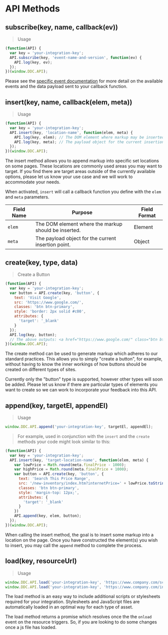 # API Methods

## subscribe(key, name, callback(ev))

> Usage

```JavaScript
(function(API) {
  var key = 'your-integration-key';
  API.subscribe(key, 'event-name-and-version', function(ev) {
    API.log(key, ev);
  });
})(window.DDC.API);
```
Please see the <a href="#event-subscriptions">specific event documentation</a> for more detail on the available events and the data payload sent to your callback function.

## insert(key, name, callback(elem, meta))

> Usage

```javascript
(function(API) {
  var key = 'your-integration-key';
  API.insert(key, 'location-name', function(elem, meta) {
    API.log(key, elem); // The DOM element where markup may be inserted.
    API.log(key, meta); // The payload object for the current insertion point.
  });
})(window.DDC.API);
```

The insert method allows you to append markup into specific set locations on some pages. These locations are commonly used areas you may want to target. If you find there are target areas outside of the currently available options, please let us know your use case and we will work to accommodate your needs.

When activated, `insert` will call a callback function you define with the `elem` and `meta` parameters.

Field Name | Purpose | Field Format
-------------- | -------------- | --------------
`elem` | The DOM element where the markup should be inserted. | Element
`meta` | The payload object for the current insertion point. | Object

## create(key, type, data)

> Create a Button

```javascript
(function(API) {
  var key = 'your-integration-key';
  var button = API.create(key, 'button', {
    text: 'Visit Google',
    src: 'https://www.google.com/',
    classes: 'btn btn-primary',
    style: 'border: 2px solid #c00',
    attributes: {
      'target': '_blank'
    }
  });
  API.log(key, button);
  // The above outputs: <a href="https://www.google.com/" class="btn btn-primary" style="border: 2px solid rgb(204, 0, 0);">Visit Google</a>
})(window.DDC.API);
```

The create method can be used to generate markup which adheres to our standard practices. This allows you to simply "create a button", for example, without having to know the inner workings of how buttons should be created on different types of sites.

Currently only the "button" type is supported, however other types will soon be added. Please let us know if there are particular types of elements you want to create so we can work to incorporate your feedback into this API.

## append(key, targetEl, appendEl)

> Usage

```javascript
window.DDC.API.append('your-integration-key', targetEl, appendEl);
```

> For example, used in conjunction with the `insert` and the `create` methods your code might look similar to this:

```javascript
(function(API) {
  var key = 'your-integration-key';
  API.insert(key, 'target-location-name', function(elem, meta) {
    var lowPrice = Math.round(meta.finalPrice - 1000);
    var highPrice = Math.round(meta.finalPrice + 1000);
    var button = API.create(key, 'button', {
      text: 'Search This Price Range',
      src: '/new-inventory/index.htm?internetPrice=' + lowPrice.toString() + '-' + highPrice.toString(),
      classes: 'btn btn-primary',
      style: 'margin-top: 12px;',
      attributes: {
        'target': '_blank'
      }
    })
    API.append(key, elem, button);
  });
})(window.DDC.API);
```

When calling the insert method, the goal is to insert some markup into a location on the page. Once you have constructed the element(s) you wish to insert, you may call the `append` method to complete the process.

## load(key, resourceUrl)

> Usage

```javascript
window.DDC.API.load('your-integration-key', 'https://www.company.com/script.js'); // Loads a JavaScript file
window.DDC.API.load('your-integration-key', 'https://www.company.com/integration.css'); // Loads a CSS stylesheet
```

The load method is an easy way to include additional scripts or stylesheets required for your integration. Stylesheets and JavaScript files are automatically loaded in an optimal way for each type of asset.

The load method returns a promise which resolves once the the `onload` event on the resource triggers. So, if you are looking to do some changes once a js file has loaded. 
